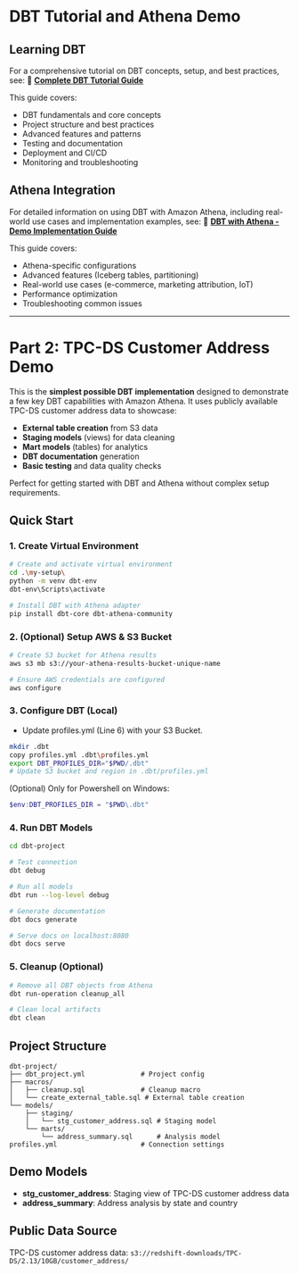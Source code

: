 # DBT Tutorial and Athena Demo

## Learning DBT

For a comprehensive tutorial on DBT concepts, setup, and best practices, see:
📖 **[Complete DBT Tutorial Guide](dbt-tutorial-guide.md)**

This guide covers:
- DBT fundamentals and core concepts
- Project structure and best practices
- Advanced features and patterns
- Testing and documentation
- Deployment and CI/CD
- Monitoring and troubleshooting

## Athena Integration

For detailed information on using DBT with Amazon Athena, including real-world use cases and implementation examples, see:
🚀 **[DBT with Athena - Demo Implementation Guide](dbt-athena-demo-implementation.md)**

This guide covers:
- Athena-specific configurations
- Advanced features (Iceberg tables, partitioning)
- Real-world use cases (e-commerce, marketing attribution, IoT)
- Performance optimization
- Troubleshooting common issues

---

# Part 2: TPC-DS Customer Address Demo

This is the **simplest possible DBT implementation** designed to demonstrate a few key DBT capabilities with Amazon Athena. It uses publicly available TPC-DS customer address data to showcase:

- **External table creation** from S3 data
- **Staging models** (views) for data cleaning
- **Mart models** (tables) for analytics
- **DBT documentation** generation
- **Basic testing** and data quality checks

Perfect for getting started with DBT and Athena without complex setup requirements.

## Quick Start

### 1. Create Virtual Environment
```bash
# Create and activate virtual environment
cd .\my-setup\  
python -m venv dbt-env
dbt-env\Scripts\activate

# Install DBT with Athena adapter
pip install dbt-core dbt-athena-community
```

### 2. (Optional) Setup AWS & S3 Bucket 
```bash
# Create S3 bucket for Athena results
aws s3 mb s3://your-athena-results-bucket-unique-name

# Ensure AWS credentials are configured
aws configure
```

### 3. Configure DBT (Local)
- Update profiles.yml (Line 6) with your S3 Bucket.

```bash
mkdir .dbt
copy profiles.yml .dbt\profiles.yml
export DBT_PROFILES_DIR="$PWD/.dbt"
# Update S3 bucket and region in .dbt/profiles.yml
```

(Optional) Only for Powershell on Windows: 
```powershell
$env:DBT_PROFILES_DIR = "$PWD\.dbt"
```

### 4. Run DBT Models
```bash
cd dbt-project

# Test connection
dbt debug

# Run all models
dbt run --log-level debug

# Generate documentation
dbt docs generate

# Serve docs on localhost:8080
dbt docs serve
```

### 5. Cleanup (Optional)
```bash
# Remove all DBT objects from Athena
dbt run-operation cleanup_all

# Clean local artifacts
dbt clean
```

## Project Structure
```
dbt-project/
├── dbt_project.yml              # Project config
├── macros/
│   ├── cleanup.sql              # Cleanup macro
│   └── create_external_table.sql # External table creation
└── models/
    ├── staging/
    │   └── stg_customer_address.sql # Staging model
    └── marts/
        └── address_summary.sql      # Analysis model
profiles.yml                     # Connection settings
```

## Demo Models

- **stg_customer_address**: Staging view of TPC-DS customer address data
- **address_summary**: Address analysis by state and country

## Public Data Source
TPC-DS customer address data: `s3://redshift-downloads/TPC-DS/2.13/10GB/customer_address/`
